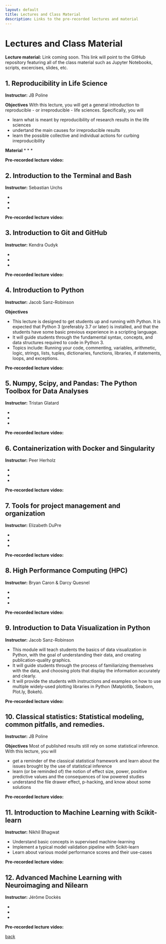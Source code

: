 ```yaml
---
layout: default
title: Lectures and Class Material
description: Links to the pre-recorded lectures and material
---
```


#  Lectures and Class Material

**Lecture material:** Link coming soon.
This link will point to the GitHub repository featuring all of the class material such as Jupyter Notebooks, scripts, excercises, slides, etc. 

## 1. Reproducibility in Life Science
**Instructor:** JB Poline

**Objectives**
With this lecture, you will get a general introduction to reproducible - or irreproducible - life sciences. Specifically, you will
* learn what is meant by reproducibility of research results in the life sciences
* undertand the main causes for irreproducible results
* learn the possible collective and individual actions for curbing irreproducibility

**Material** 
* 
* 
* 

**Pre-recorded lecture video:** 


## 2. Introduction to the Terminal and Bash
**Instructor:** Sebastian Urchs

* 
* 
* 

**Pre-recorded lecture video:** 

## 3. Introduction to Git and GitHub
**Instructor:** Kendra Oudyk

* 
* 
* 

**Pre-recorded lecture video:** 

## 4. Introduction to Python
**Instructor:** Jacob Sanz-Robinson 

**Objectives**
* This lecture is designed to get students up and running with Python. It is expected that Python 3 (preferably 3.7 or later) is installed, and that the students have some basic previous experience in a scripting language.
* It will guide students through the fundamental syntax, concepts, and data structures required to code in Python 3.
* Topics include: Running your code, commenting, variables, arithmetic, logic, strings, lists, tuples, dictionaries, functions, libraries, if statements, loops, and exceptions.

**Pre-recorded lecture video:** 

## 5. Numpy, Scipy, and Pandas: The Python Toolbox for Data Analyses
**Instructor:** Tristan Glatard

* 
* 
* 

**Pre-recorded lecture video:** 

## 6. Containerization with Docker and Singularity
**Instructor:** Peer Herholz

* 
* 
* 

**Pre-recorded lecture video:** 

## 7. Tools for project management and organization
**Instructor:** Elizabeth DuPre

* 
* 
* 

**Pre-recorded lecture video:** 

## 8. High Performance Computing (HPC)
**Instructor:** Bryan Caron & Darcy Quesnel

* 
* 
* 

**Pre-recorded lecture video:** 

## 9. Introduction to Data Visualization in Python
**Instructor:** Jacob Sanz-Robinson

* This module will teach students the basics of data visualization in Python, with the goal of understanding their data, and creating publication-quality graphics.
* It will guide students through the process of familiarizing themselves with the data, and choosing plots that display the information accurately and clearly.
* It will provide the students with instructions and examples on how to use multiple widely-used plotting libraries in Python (Matplotlib, Seaborn, Plot.ly, Bokeh).

**Pre-recorded lecture video:** 

## 10. Classical statistics: Statistical modeling, common pitfalls, and remedies.
**Instructor:** JB Poline

**Objectives**
Most of published results still rely on some statistical inference. With this lecture, you will 
* get a reminder of the classical statistical framework and learn about the issues brought by the use of statistical inference  
* learn (or be reminded of) the notion of effect size, power, positive predictive values and the consequences of low powered studies 
* understand the file drawer effect, p-hacking, and know about some solutions

**Pre-recorded lecture video:** 

## 11. Introduction to Machine Learning with Scikit-learn
**Instructor:** Nikhil Bhagwat

* Understand basic concepts in supervised machine-learning
* Implement a typical model validation pipeline with Scikit-learn
* Learn about various model performance scores and their use-cases

**Pre-recorded lecture video:** 

## 12. Advanced Machine Learning with Neuroimaging and Nilearn
**Instructor:** Jérôme Dockès

* 
* 
* 

**Pre-recorded lecture video:** 




[back](./)
